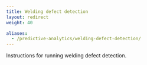 ```yaml
---
title: Welding defect detection
layout: redirect
weight: 40

aliases:
  - /predictive-analytics/welding-defect-detection/
---
```


Instructions for running welding defect detection.